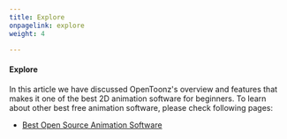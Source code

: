 ```yaml
---
title: Explore
onpagelink: explore
weight: 4

---
```


#### **Explore**

In this article we have discussed OpenToonz's overview and features that makes it one of the best 2D animation software for beginners. To learn about other best free animation software, please check following pages:

- [Best Open Source Animation Software](/animation-software)
 